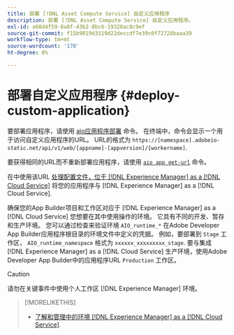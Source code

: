 ```yaml
---
title: 部署 [!DNL Asset Compute Service] 自定义应用程序
description: 部署 [!DNL Asset Compute Service] 自定义应用程序。
exl-id: a68d4f59-8a8f-43b2-8bc6-19320ac8c9ef
source-git-commit: f15b9819d3319d22deccdf7e39c0f72728baaa39
workflow-type: tm+mt
source-wordcount: '170'
ht-degree: 0%

---
```


# 部署自定义应用程序 {#deploy-custom-application}

要部署应用程序，请使用 [aio应用程序部署](https://github.com/adobe/aio-cli#aio-appdeploy) 命令。 在终端中，命令会显示一个用于访问自定义应用程序的URL。 URL的格式为 `https://[namespace].adobeio-static.net/api/v1/web/[appname]-[appversion]/[workername]`.

要获得相同的URL而不重新部署应用程序，请使用 [`aio app get-url`](https://github.com/adobe/aio-cli#aio-app-get-url-action) 命令。

在中使用该URL [处理配置文件，位于 [!DNL Experience Manager] as a [!DNL Cloud Service]](https://experienceleague.adobe.com/zh-hans/docs/experience-manager-cloud-service/content/assets/manage/asset-microservices-configure-and-use) 将您的应用程序与 [!DNL Experience Manager] as a [!DNL Cloud Service].

确保您的App Builder项目和工作区对应于 [!DNL Experience Manager] as a [!DNL Cloud Service] 您想要在其中使用操作的环境。 它具有不同的开发、暂存和生产环境。 您可以通过检查来验证环境 `AIO_runtime_*` 在Adobe Developer App Builder应用程序根目录的环境文件中定义的凭据。 例如，要部署到 `Stage` 工作区， `AIO_runtime_namespace` 格式为 `xxxxxx_xxxxxxxxx_stage`. 要与集成 [!DNL Experience Manager] as a [!DNL Cloud Service] 生产环境，使用Adobe Developer App Builder中的应用程序URL `Production` 工作区。

>[!CAUTION]
>
>请勿在关键事件中使用个人工作区 [!DNL Experience Manager] 环境。

>[!MORELIKETHIS]
>
>* [了解和管理中的环境 [!DNL Experience Manager] as a [!DNL Cloud Service]](https://experienceleague.adobe.com/en/docs/experience-manager-cloud-service/content/implementing/using-cloud-manager/manage-environments).
